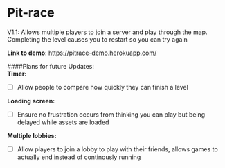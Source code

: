 # Pit-race
V1.1: Allows multiple players to join a server and play through the map. Completing the level causes you to restart so you can try again  
 
**Link to demo**: https://pitrace-demo.herokuapp.com/

####Plans for future Updates:  
**Timer:**  
- [ ] Allow people to compare how quickly they can finish a level  


**Loading screen:**  
- [ ] Ensure no frustration occurs from thinking you can play but being delayed while assets are loaded  

**Multiple lobbies:**  
- [ ] Allow players to join a lobby to play with their friends, allows games to actually end instead of continously running  
